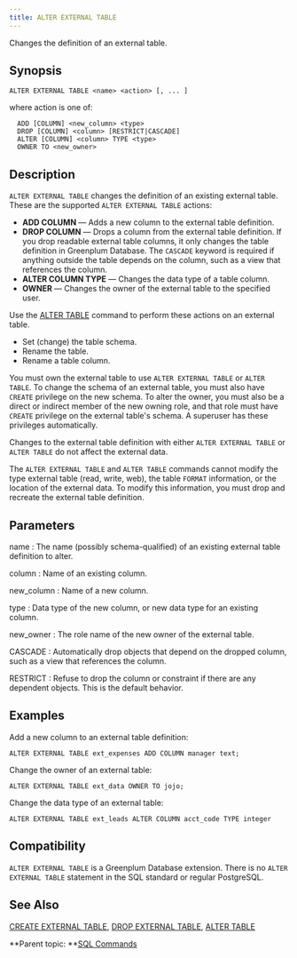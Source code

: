 ```yaml
---
title: ALTER EXTERNAL TABLE 
---
```


Changes the definition of an external table.

## <a id="section2"></a>Synopsis 

``` {#sql_command_synopsis}
ALTER EXTERNAL TABLE <name> <action> [, ... ]
```

where action is one of:

```
  ADD [COLUMN] <new_column> <type>
  DROP [COLUMN] <column> [RESTRICT|CASCADE]
  ALTER [COLUMN] <column> TYPE <type>
  OWNER TO <new_owner>
```

## <a id="section3"></a>Description 

`ALTER EXTERNAL TABLE` changes the definition of an existing external table. These are the supported `ALTER EXTERNAL TABLE` actions:

-   **ADD COLUMN** — Adds a new column to the external table definition.
-   **DROP COLUMN** — Drops a column from the external table definition. If you drop readable external table columns, it only changes the table definition in Greenplum Database. The `CASCADE` keyword is required if anything outside the table depends on the column, such as a view that references the column.
-   **ALTER COLUMN TYPE** — Changes the data type of a table column.
-   **OWNER** — Changes the owner of the external table to the specified user.

Use the [ALTER TABLE](ALTER_TABLE.html) command to perform these actions on an external table.

-   Set \(change\) the table schema.
-   Rename the table.
-   Rename a table column.

You must own the external table to use `ALTER EXTERNAL TABLE` or `ALTER TABLE`. To change the schema of an external table, you must also have `CREATE` privilege on the new schema. To alter the owner, you must also be a direct or indirect member of the new owning role, and that role must have `CREATE` privilege on the external table's schema. A superuser has these privileges automatically.

Changes to the external table definition with either `ALTER EXTERNAL TABLE` or `ALTER TABLE` do not affect the external data.

The `ALTER EXTERNAL TABLE` and `ALTER TABLE` commands cannot modify the type external table \(read, write, web\), the table `FORMAT` information, or the location of the external data. To modify this information, you must drop and recreate the external table definition.

## <a id="section4"></a>Parameters 

name
:   The name \(possibly schema-qualified\) of an existing external table definition to alter.

column
:   Name of an existing column.

new\_column
:   Name of a new column.

type
:   Data type of the new column, or new data type for an existing column.

new\_owner
:   The role name of the new owner of the external table.

CASCADE
:   Automatically drop objects that depend on the dropped column, such as a view that references the column.

RESTRICT
:   Refuse to drop the column or constraint if there are any dependent objects. This is the default behavior.

## <a id="section5"></a>Examples 

Add a new column to an external table definition:

```
ALTER EXTERNAL TABLE ext_expenses ADD COLUMN manager text;
```

Change the owner of an external table:

```
ALTER EXTERNAL TABLE ext_data OWNER TO jojo;
```

Change the data type of an external table:

```
ALTER EXTERNAL TABLE ext_leads ALTER COLUMN acct_code TYPE integer
```

## <a id="section6"></a>Compatibility 

`ALTER EXTERNAL TABLE` is a Greenplum Database extension. There is no `ALTER EXTERNAL TABLE` statement in the SQL standard or regular PostgreSQL.

## <a id="section7"></a>See Also 

[CREATE EXTERNAL TABLE](CREATE_EXTERNAL_TABLE.html), [DROP EXTERNAL TABLE](DROP_EXTERNAL_TABLE.html), [ALTER TABLE](ALTER_TABLE.html)

**Parent topic: **[SQL Commands](../sql_commands/sql_ref.html)

